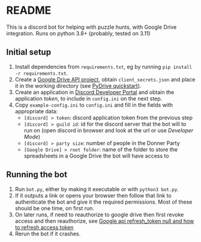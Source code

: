 # README #

This is a discord bot for helping with puzzle hunts, with Google Drive integration. Runs on python 3.8+ (probably, tested on 3.11)

## Initial setup ##

1. Install dependencies from `requirements.txt`, eg by running `pip install -r requirements.txt`.
2. Create a [Google Drive API project](https://console.cloud.google.com/cloud-resource-manager), obtain `client_secrets.json` and place it in the working directory
   (see [PyDrive quickstart](https://pythonhosted.org/PyDrive/quickstart.html#authentication)).
3. Create an application in [Discord Developer Portal](https://discord.com/developers/applications) and obtain the application *token*, to include in `config.ini` on the next step.
4. Copy `example-config.ini` to `config.ini` and fill in the fields with appropriate data:
    * `[discord] > token`: discord application token from the previous step
    * `[discord] > guild id`: id for the discord server that the bot will to run on
      (open discord in browser and look at the url or use *Developer Mode*)
    * `[discord] > party size`: number of people in the Donner Party
    * `[Google Drive] > root folder`: name of the folder to store the spreadsheets in a Google Drive
      the bot will have access to

## Running the bot ##

1. Run `bot.py`, either by making it executable or with `python3 bot.py`.
2. If it outputs a link or opens your browser then follow that link to authenticate the bot
   and give it the required permissions. Most of these should be one time, on first run.
3. On later runs, if need to reauthorize to google drive then first revoke access and then reauthorize, see [Google api refresh_token null and how to refresh access token](https://stackoverflow.com/questions/38467374/google-api-refresh-token-null-and-how-to-refresh-access-token)
4. Rerun the bot if it crashes.
